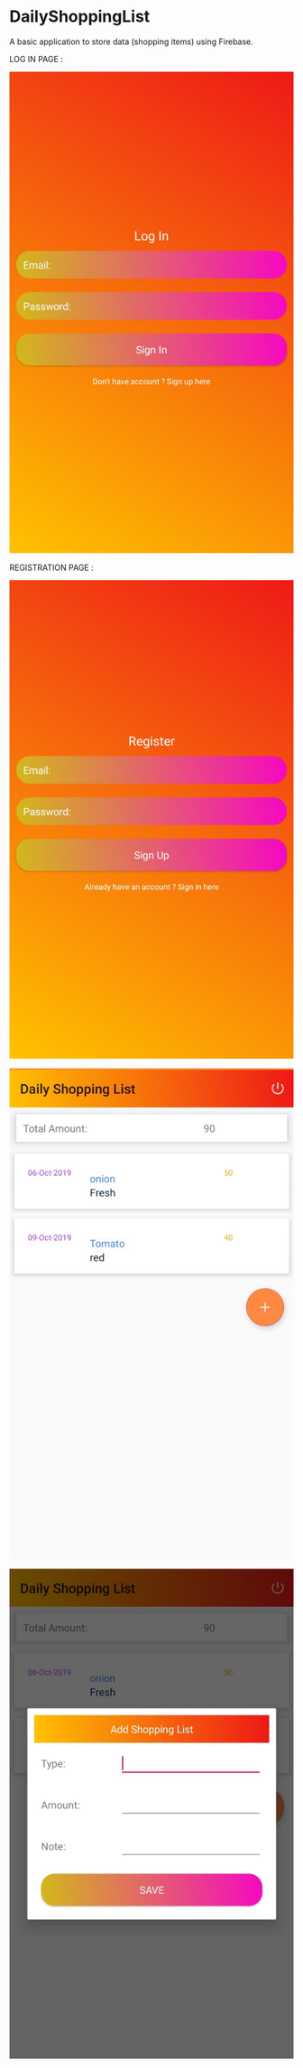 # DailyShoppingList

A basic application to store data (shopping items) using Firebase.

LOG IN PAGE :

![](images/login.jpeg)


REGISTRATION PAGE :

![](images/registration.jpeg)


![](images/mainScreen.jpeg)


![](images/addUpdateDelete.jpeg)
